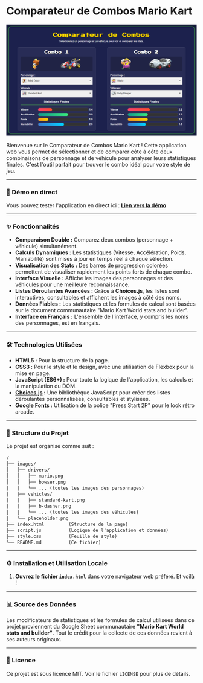 # Comparateur de Combos Mario Kart

![Screenshot du comparateur](images/Builder.PNG)

Bienvenue sur le Comparateur de Combos Mario Kart ! Cette application web vous permet de sélectionner et de comparer côte à côte deux combinaisons de personnage et de véhicule pour analyser leurs statistiques finales. C'est l'outil parfait pour trouver le combo idéal pour votre style de jeu.

---

### 🚀 Démo en direct

Vous pouvez tester l'application en direct ici : 
**[Lien vers la démo](https://DZTic.github.io/Builder-Mario-Kart-World/)**

---

### ✨ Fonctionnalités

-   **Comparaison Double :** Comparez deux combos (personnage + véhicule) simultanément.
-   **Calculs Dynamiques :** Les statistiques (Vitesse, Accélération, Poids, Maniabilité) sont mises à jour en temps réel à chaque sélection.
-   **Visualisation des Stats :** Des barres de progression colorées permettent de visualiser rapidement les points forts de chaque combo.
-   **Interface Visuelle :** Affiche les images des personnages et des véhicules pour une meilleure reconnaissance.
-   **Listes Déroulantes Avancées :** Grâce à **Choices.js**, les listes sont interactives, consultables et affichent les images à côté des noms.
-   **Données Fiables :** Les statistiques et les formules de calcul sont basées sur le document communautaire "Mario Kart World stats and builder".
-   **Interface en Français :** L'ensemble de l'interface, y compris les noms des personnages, est en français.

---

### 🛠️ Technologies Utilisées

-   **HTML5 :** Pour la structure de la page.
-   **CSS3 :** Pour le style et le design, avec une utilisation de Flexbox pour la mise en page.
-   **JavaScript (ES6+) :** Pour toute la logique de l'application, les calculs et la manipulation du DOM.
-   **[Choices.js](https://github.com/Choices-js/Choices) :** Une bibliothèque JavaScript pour créer des listes déroulantes personnalisées, consultables et stylisées.
-   **[Google Fonts](https://fonts.google.com/) :** Utilisation de la police "Press Start 2P" pour le look rétro arcade.

---

### 📂 Structure du Projet

Le projet est organisé comme suit :

```
/
├── images/
│   ├── drivers/
│   │   ├── mario.png
│   │   ├── bowser.png
│   │   └── ... (toutes les images des personnages)
│   ├── vehicles/
│   │   ├── standard-kart.png
│   │   ├── b-dasher.png
│   │   └── ... (toutes les images des véhicules)
│   └── placeholder.png
├── index.html         (Structure de la page)
├── script.js          (Logique de l'application et données)
├── style.css          (Feuille de style)
└── README.md          (Ce fichier)
```

---

### ⚙️ Installation et Utilisation Locale

1.  **Ouvrez le fichier `index.html`** dans votre navigateur web préféré. Et voilà !

---

### 📊 Source des Données

Les modificateurs de statistiques et les formules de calcul utilisées dans ce projet proviennent du Google Sheet communautaire **"Mario Kart World stats and builder"**. Tout le crédit pour la collecte de ces données revient à ses auteurs originaux.

---

### 📜 Licence

Ce projet est sous licence MIT. Voir le fichier `LICENSE` pour plus de détails.
